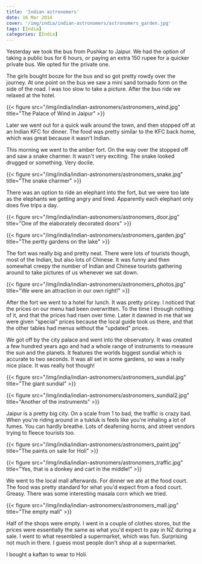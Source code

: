 ```yaml
---
title: 'Indian astronomers'
date: 16 Mar 2014
cover: '/img/india/indian-astronomers/astronomers_garden.jpg'
tags: [India]
categories: [India]
---
```


Yesterday we took the bus from Pushkar to Jaipur. We had the option of taking a public bus for 6 hours, or paying an extra 150 rupee for a quicker private bus. We opted for the private one.

The girls bought booze for the bus and so got pretty rowdy over the journey. At one point on the bus we saw a mini sand tornado form on the side of the road. I was too slow to take a picture. After the bus ride we relaxed at the hotel.

{{< figure src="/img/india/indian-astronomers/astronomers_wind.jpg" title="The Palace of Wind in Jaipur" >}}

Later we went out for a quick walk around the town, and then stopped off at an Indian KFC for dinner. The food was pretty similar to the KFC back home, which was great because it wasn't Indian.

This morning we went to the amber fort. On the way over the stopped off and saw a snake charmer. It wasn't very exciting. The snake looked drugged or something. Very docile.

{{< figure src="/img/india/indian-astronomers/astronomers_snake.jpg" title="The snake charmer" >}}

There was an option to ride an elephant into the fort, but we were too late as the elephants we getting angry and tired. Apparently each elephant only does five trips a day.

{{< figure src="/img/india/indian-astronomers/astronomers_door.jpg" title="One of the elaborately decorated doors" >}}

{{< figure src="/img/india/indian-astronomers/astronomers_garden.jpg" title="The pertty gardens on the lake" >}}

The fort was really big and pretty neat. There were lots of tourists though, most of the Indian, but also lots of Chinese. It was funny and then somewhat creepy the number of Indian and Chinese tourists gathering around to take pictures of us whenever we sat down.

{{< figure src="/img/india/indian-astronomers/astronomers_photos.jpg" title="We were an attraction in our own right!" >}}

After the fort we went to a hotel for lunch. It was pretty pricey. I noticed that the prices on our menu had been overwritten. To the time I through nothing of it, and that the prices had risen over time. Later it dawned in me that we were given "special" prices because the local guide took us there, and that the other tables had menus without the "updated" prices.

We got off by the city palace and went into the observatory. It was created a few hundred years ago and had a whole range of instruments to measure the sun and the planets. It features the worlds biggest sundial which is accurate to two seconds. It was all set in some gardens, so was a really nice place. It was really hot though!

{{< figure src="/img/india/indian-astronomers/astronomers_sundial.jpg" title="The giant sundial" >}}

{{< figure src="/img/india/indian-astronomers/astronomers_sundial2.jpg" title="Another of the instruments" >}}

Jaipur is a pretty big city. On a scale from 1 to bad, the traffic is crazy bad. When you're riding around in a tuktuk is feels like you're inhaling a lot of fumes. You can hardly breathe. Lots of deafening horns, and street vendors trying to fleece tourists too.

{{< figure src="/img/india/indian-astronomers/astronomers_paint.jpg" title="The paints on sale for Holi" >}}

{{< figure src="/img/india/indian-astronomers/astronomers_traffic.jpg" title="Yes, that is a donkey and cart in the middle!" >}}

We went to the local mall afterwards. For dinner we ate at the food court. The food was pretty standard for what you'd expect from a food court. Greasy. There was some interesting masala corn which we tried.

{{< figure src="/img/india/indian-astronomers/astronomers_mall.jpg" title="The empty mall" >}}

Half of the shops were empty. I went in a couple of clothes stores, but the prices were essentially the same as what you'd expect to pay in NZ during a sale. I went to what resembled a supermarket, which was fun. Surprising not much in there. I guess most people don't shop at a supermarket.

I bought a kaftan to wear to Holi.